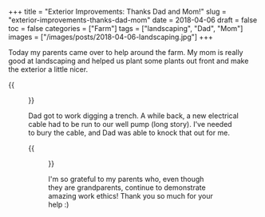 +++
title = "Exterior Improvements: Thanks Dad and Mom!"
slug = "exterior-improvements-thanks-dad-mom"
date = 2018-04-06
draft = false
toc = false
categories = ["Farm"]
tags = ["landscaping", "Dad", "Mom"]
images = ["/images/posts/2018-04-06-landscaping.jpg"]
+++

Today my parents came over to help around the farm. My mom is really good at landscaping and helped us plant some plants out front and make the exterior a little nicer.

{{<figure class="center" src="/images/posts/2018-04-06-landscaping.jpg" caption="I really like the way our front looks">}}

Dad got to work digging a trench. A while back, a new electrical cable had to be run to our well pump (long story). I've needed to bury the cable, and Dad was able to knock that out for me.

{{<figure class="center" src="/images/posts/2018-04-06-trench.jpg" caption="Trench digging: complete">}}

I'm so grateful to my parents who, even though they are grandparents, continue to demonstrate amazing work ethics! Thank you so much for your help :)